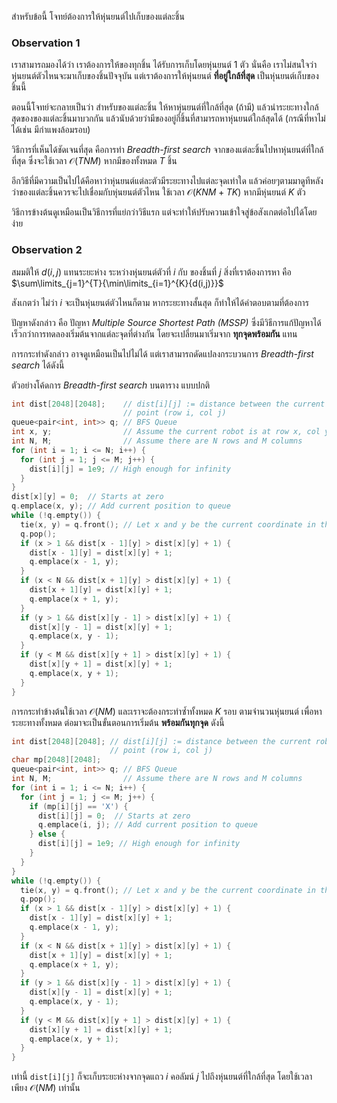 สำหรับข้อนี้ โจทย์ต้องการให้หุ่นยนต์ไปเก็บของแต่ละชิ้น

### Observation 1

เราสามารถมองได้ว่า เราต้องการให้ของทุกชิ้น ได้รับการเก็บโดยหุ่นยนต์ 1 ตัว นั่นคือ เราไม่สนใจว่าหุ่นยนต์ตัวไหนจะมาเก็บของชิ้นปัจจุบัน แต่เราต้องการให้หุ่นยนต์ **ที่อยู่ใกล้ที่สุด** เป็นหุ่นยนต์เก็บของชิ้นนี้ 

ตอนนี้โจทย์จะกลายเป็นว่า สำหรับของแต่ละชิ้น ให้หาหุ่นยนต์ที่ใกล้ที่สุด (ถ้ามี) แล้วนำระยะทางใกล้สุดของของแต่ละชิ้นมาบวกกัน แล้วนับด้วยว่ามีของอยู่กี่ชิ้นที่สามารถหาหุ่นยนต์ใกล้สุดได้ (กรณีที่หาไม่ได้เช่น มีกำแพงล้อมรอบ)

วิธีการที่เห็นได้ชัดเจนที่สุด คือการทำ *Breadth-first search* จากของแต่ละชิ้นไปหาหุ่นยนต์ที่ใกล้ที่สุด ซึ่งจะใช้เวลา $\mathcal{O}(TNM)$ หากมีของทั้งหมด $T$ ชิ้น

อีกวิธีที่มีความเป็นไปได้คือหาว่าหุ่นยนต์แต่ละตัวมีระยะทางไปแต่ละจุดเท่าใด แล้วค่อยๆตามมาดูทีหลังว่าของแต่ละชิ้นควรจะไปเชื่อมกับหุ่นยนต์ตัวไหน ใช้เวลา $\mathcal{O}(KNM + TK)$ หากมีหุ่นยนต์ $K$ ตัว

วิธีการข้างต้นดูเหมือนเป็นวิธีการที่แย่กว่าวิธีแรก แต่จะทำให้ปรับความเข้าใจสู่ข้อสังเกตต่อไปได้โดยง่าย

### Observation 2

สมมติให้ $d(i, j)$ แทนระยะห่าง ระหว่างหุ่นยนต์ตัวที่ $i$ กับ ของชิ้นที่ $j$ สิ่งที่เราต้องการหา คือ $\sum\limits_{j=1}^{T}{\min\limits_{i=1}^{K}{d(i,j)}}$

สังเกตว่า ไม่ว่า $i$ จะเป็นหุ่นยนต์ตัวไหนก็ตาม หากระยะทางสั้นสุด ก็ทำให้ได้คำตอบตามที่ต้องการ

ปัญหาดังกล่าว คือ ปัญหา *Multiple Source Shortest Path (MSSP)* ซึ่งมีวิธีการแก้ปัญหาได้เร็วกว่าการทดลองเริ่มต้นจากแต่ละจุดที่ต่างกัน โดยจะเปลี่ยนมาเริ่มจาก **ทุกจุดพร้อมกัน** แทน

การกระทำดังกล่าว อาจดูเหมือนเป็นไปไม่ได้ แต่เราสามารถดัดแปลงกระบวนการ *Breadth-first search* ได้ดังนี้

ตัวอย่างโค้ดการ *Breadth-first search* บนตาราง แบบปกติ

```cpp
int dist[2048][2048];    // dist[i][j] := distance between the current robot and
                         // point (row i, col j)
queue<pair<int, int>> q; // BFS Queue
int x, y;                // Assume the current robot is at row x, col y
int N, M;                // Assume there are N rows and M columns
for (int i = 1; i <= N; i++) {
  for (int j = 1; j <= M; j++) {
    dist[i][j] = 1e9; // High enough for infinity
  }
}
dist[x][y] = 0;  // Starts at zero
q.emplace(x, y); // Add current position to queue
while (!q.empty()) {
  tie(x, y) = q.front(); // Let x and y be the current coordinate in the queue
  q.pop();
  if (x > 1 && dist[x - 1][y] > dist[x][y] + 1) {
    dist[x - 1][y] = dist[x][y] + 1;
    q.emplace(x - 1, y);
  }
  if (x < N && dist[x + 1][y] > dist[x][y] + 1) {
    dist[x + 1][y] = dist[x][y] + 1;
    q.emplace(x + 1, y);
  }
  if (y > 1 && dist[x][y - 1] > dist[x][y] + 1) {
    dist[x][y - 1] = dist[x][y] + 1;
    q.emplace(x, y - 1);
  }
  if (y < M && dist[x][y + 1] > dist[x][y] + 1) {
    dist[x][y + 1] = dist[x][y] + 1;
    q.emplace(x, y + 1);
  }
}
```

การกระทำข้างต้นใช้เวลา $\mathcal{O}(NM)$ และเราจะต้องกระทำซ้ำทั้งหมด $K$ รอบ ตามจำนวนหุ่นยนต์ เพื่อหาระยะทางทั้งหมด ต่อมาจะเป็นขั้นตอนการเริ่มต้น **พร้อมกันทุกจุด** ดังนี้

```cpp
int dist[2048][2048]; // dist[i][j] := distance between the current robot and
                      // point (row i, col j)
char mp[2048][2048];
queue<pair<int, int>> q; // BFS Queue
int N, M;                // Assume there are N rows and M columns
for (int i = 1; i <= N; i++) {
  for (int j = 1; j <= M; j++) {
    if (mp[i][j] == 'X') {
      dist[i][j] = 0;  // Starts at zero
      q.emplace(i, j); // Add current position to queue
    } else {
      dist[i][j] = 1e9; // High enough for infinity
    }
  }
}
while (!q.empty()) {
  tie(x, y) = q.front(); // Let x and y be the current coordinate in the queue
  q.pop();
  if (x > 1 && dist[x - 1][y] > dist[x][y] + 1) {
    dist[x - 1][y] = dist[x][y] + 1;
    q.emplace(x - 1, y);
  }
  if (x < N && dist[x + 1][y] > dist[x][y] + 1) {
    dist[x + 1][y] = dist[x][y] + 1;
    q.emplace(x + 1, y);
  }
  if (y > 1 && dist[x][y - 1] > dist[x][y] + 1) {
    dist[x][y - 1] = dist[x][y] + 1;
    q.emplace(x, y - 1);
  }
  if (y < M && dist[x][y + 1] > dist[x][y] + 1) {
    dist[x][y + 1] = dist[x][y] + 1;
    q.emplace(x, y + 1);
  }
}
```

เท่านี้ `dist[i][j]` ก็จะเก็บระยะห่างจากจุดแถว $i$ คอลัมน์ $j$ ไปถึงหุ่นยนต์ที่ใกล้ที่สุด โดยใช้เวลาเพียง $\mathcal{O}(NM)$ เท่านั้น
